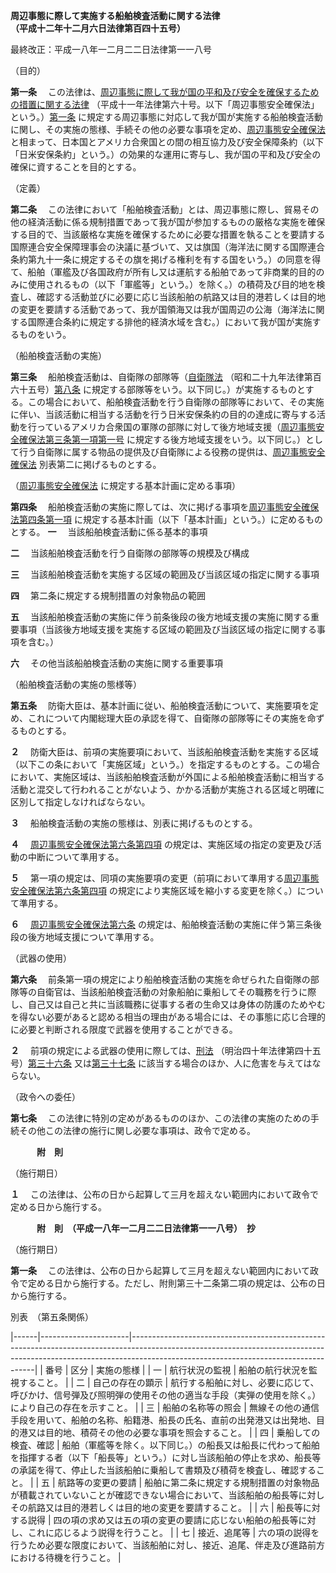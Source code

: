 **周辺事態に際して実施する船舶検査活動に関する法律  
 （平成十二年十二月六日法律第百四十五号）**  
  

最終改正：平成一八年一二月二二日法律第一一八号

  

（目的）

**第一条**
　この法律は、[周辺事態に際して我が国の平和及び安全を確保するための措置に関する法律](/cgi-bin/idxrefer.cgi?H_FILE=%95%bd%88%ea%88%ea%96%40%98%5a%81%5a&REF_NAME=%8e%fc%95%d3%8e%96%91%d4%82%c9%8d%db%82%b5%82%c4%89%e4%82%aa%8d%91%82%cc%95%bd%98%61%8b%79%82%d1%88%c0%91%53%82%f0%8a%6d%95%db%82%b7%82%e9%82%bd%82%df%82%cc%91%5b%92%75%82%c9%8a%d6%82%b7%82%e9%96%40%97%a5&ANCHOR_F=&ANCHOR_T=)
（平成十一年法律第六十号。以下「周辺事態安全確保法」という。）[第一条](/cgi-bin/idxrefer.cgi?H_FILE=%95%bd%88%ea%88%ea%96%40%98%5a%81%5a&REF_NAME=%91%e6%88%ea%8f%f0&ANCHOR_F=1000000000000000000000000000000000000000000000000100000000000000000000000000000&ANCHOR_T=1000000000000000000000000000000000000000000000000100000000000000000000000000000#1000000000000000000000000000000000000000000000000100000000000000000000000000000)
に規定する周辺事態に対応して我が国が実施する船舶検査活動に関し、その実施の態様、手続その他の必要な事項を定め、[周辺事態安全確保法](/cgi-bin/idxrefer.cgi?H_FILE=%95%bd%88%ea%88%ea%96%40%98%5a%81%5a&REF_NAME=%8e%fc%95%d3%8e%96%91%d4%88%c0%91%53%8a%6d%95%db%96%40&ANCHOR_F=&ANCHOR_T=)
と相まって、日本国とアメリカ合衆国との間の相互協力及び安全保障条約（以下「日米安保条約」という。）の効果的な運用に寄与し、我が国の平和及び安全の確保に資することを目的とする。

（定義）

**第二条**
　この法律において「船舶検査活動」とは、周辺事態に際し、貿易その他の経済活動に係る規制措置であって我が国が参加するものの厳格な実施を確保する目的で、当該厳格な実施を確保するために必要な措置を執ることを要請する国際連合安全保障理事会の決議に基づいて、又は旗国（海洋法に関する国際連合条約第九十一条に規定するその旗を掲げる権利を有する国をいう。）の同意を得て、船舶（軍艦及び各国政府が所有し又は運航する船舶であって非商業的目的のみに使用されるもの（以下「軍艦等」という。）を除く。）の積荷及び目的地を検査し、確認する活動並びに必要に応じ当該船舶の航路又は目的港若しくは目的地の変更を要請する活動であって、我が国領海又は我が国周辺の公海（海洋法に関する国際連合条約に規定する排他的経済水域を含む。）において我が国が実施するものをいう。

（船舶検査活動の実施）

**第三条**
　船舶検査活動は、自衛隊の部隊等（[自衛隊法](/cgi-bin/idxrefer.cgi?H_FILE=%8f%ba%93%f1%8b%e3%96%40%88%ea%98%5a%8c%dc&REF_NAME=%8e%a9%89%71%91%e0%96%40&ANCHOR_F=&ANCHOR_T=)
（昭和二十九年法律第百六十五号）[第八条](/cgi-bin/idxrefer.cgi?H_FILE=%8f%ba%93%f1%8b%e3%96%40%88%ea%98%5a%8c%dc&REF_NAME=%91%e6%94%aa%8f%f0&ANCHOR_F=1000000000000000000000000000000000000000000000000800000000000000000000000000000&ANCHOR_T=1000000000000000000000000000000000000000000000000800000000000000000000000000000#1000000000000000000000000000000000000000000000000800000000000000000000000000000)
に規定する部隊等をいう。以下同じ。）が実施するものとする。この場合において、船舶検査活動を行う自衛隊の部隊等において、その実施に伴い、当該活動に相当する活動を行う日米安保条約の目的の達成に寄与する活動を行っているアメリカ合衆国の軍隊の部隊に対して後方地域支援（[周辺事態安全確保法第三条第一項第一号](/cgi-bin/idxrefer.cgi?H_FILE=%95%bd%88%ea%88%ea%96%40%98%5a%81%5a&REF_NAME=%8e%fc%95%d3%8e%96%91%d4%88%c0%91%53%8a%6d%95%db%96%40%91%e6%8e%4f%8f%f0%91%e6%88%ea%8d%80%91%e6%88%ea%8d%86&ANCHOR_F=1000000000000000000000000000000000000000000000000300000000001000000001000000000&ANCHOR_T=1000000000000000000000000000000000000000000000000300000000001000000001000000000#1000000000000000000000000000000000000000000000000300000000001000000001000000000)
に規定する後方地域支援をいう。以下同じ。）として行う自衛隊に属する物品の提供及び自衛隊による役務の提供は、[周辺事態安全確保法](/cgi-bin/idxrefer.cgi?H_FILE=%95%bd%88%ea%88%ea%96%40%98%5a%81%5a&REF_NAME=%8e%fc%95%d3%8e%96%91%d4%88%c0%91%53%8a%6d%95%db%96%40&ANCHOR_F=&ANCHOR_T=)
別表第二に掲げるものとする。

（[周辺事態安全確保法](/cgi-bin/idxrefer.cgi?H_FILE=%95%bd%88%ea%88%ea%96%40%98%5a%81%5a&REF_NAME=%8e%fc%95%d3%8e%96%91%d4%88%c0%91%53%8a%6d%95%db%96%40&ANCHOR_F=&ANCHOR_T=)
に規定する基本計画に定める事項）

**第四条**
　船舶検査活動の実施に際しては、次に掲げる事項を[周辺事態安全確保法第四条第一項](/cgi-bin/idxrefer.cgi?H_FILE=%95%bd%88%ea%88%ea%96%40%98%5a%81%5a&REF_NAME=%8e%fc%95%d3%8e%96%91%d4%88%c0%91%53%8a%6d%95%db%96%40%91%e6%8e%6c%8f%f0%91%e6%88%ea%8d%80&ANCHOR_F=1000000000000000000000000000000000000000000000000400000000001000000000000000000&ANCHOR_T=1000000000000000000000000000000000000000000000000400000000001000000000000000000#1000000000000000000000000000000000000000000000000400000000001000000000000000000)
に規定する基本計画（以下「基本計画」という。）に定めるものとする。
**一** 　当該船舶検査活動に係る基本的事項

**二** 　当該船舶検査活動を行う自衛隊の部隊等の規模及び構成

**三**
　当該船舶検査活動を実施する区域の範囲及び当該区域の指定に関する事項

**四** 　第二条に規定する規制措置の対象物品の範囲

**五**
　当該船舶検査活動の実施に伴う前条後段の後方地域支援の実施に関する重要事項（当該後方地域支援を実施する区域の範囲及び当該区域の指定に関する事項を含む。）

**六** 　その他当該船舶検査活動の実施に関する重要事項

（船舶検査活動の実施の態様等）

**第五条**
　防衛大臣は、基本計画に従い、船舶検査活動について、実施要項を定め、これについて内閣総理大臣の承認を得て、自衛隊の部隊等にその実施を命ずるものとする。

**２**
　防衛大臣は、前項の実施要項において、当該船舶検査活動を実施する区域（以下この条において「実施区域」という。）を指定するものとする。この場合において、実施区域は、当該船舶検査活動が外国による船舶検査活動に相当する活動と混交して行われることがないよう、かかる活動が実施される区域と明確に区別して指定しなければならない。

**３** 　船舶検査活動の実施の態様は、別表に掲げるものとする。

**４**
　[周辺事態安全確保法第六条第四項](/cgi-bin/idxrefer.cgi?H_FILE=%95%bd%88%ea%88%ea%96%40%98%5a%81%5a&REF_NAME=%8e%fc%95%d3%8e%96%91%d4%88%c0%91%53%8a%6d%95%db%96%40%91%e6%98%5a%8f%f0%91%e6%8e%6c%8d%80&ANCHOR_F=1000000000000000000000000000000000000000000000000600000000004000000000000000000&ANCHOR_T=1000000000000000000000000000000000000000000000000600000000004000000000000000000#1000000000000000000000000000000000000000000000000600000000004000000000000000000)
の規定は、実施区域の指定の変更及び活動の中断について準用する。

**５**
　第一項の規定は、同項の実施要項の変更（前項において準用する[周辺事態安全確保法第六条第四項](/cgi-bin/idxrefer.cgi?H_FILE=%95%bd%88%ea%88%ea%96%40%98%5a%81%5a&REF_NAME=%8e%fc%95%d3%8e%96%91%d4%88%c0%91%53%8a%6d%95%db%96%40%91%e6%98%5a%8f%f0%91%e6%8e%6c%8d%80&ANCHOR_F=1000000000000000000000000000000000000000000000000600000000004000000000000000000&ANCHOR_T=1000000000000000000000000000000000000000000000000600000000004000000000000000000#1000000000000000000000000000000000000000000000000600000000004000000000000000000)
の規定により実施区域を縮小する変更を除く。）について準用する。

**６**
　[周辺事態安全確保法第六条](/cgi-bin/idxrefer.cgi?H_FILE=%95%bd%88%ea%88%ea%96%40%98%5a%81%5a&REF_NAME=%8e%fc%95%d3%8e%96%91%d4%88%c0%91%53%8a%6d%95%db%96%40%91%e6%98%5a%8f%f0&ANCHOR_F=1000000000000000000000000000000000000000000000000600000000000000000000000000000&ANCHOR_T=1000000000000000000000000000000000000000000000000600000000000000000000000000000#1000000000000000000000000000000000000000000000000600000000000000000000000000000)
の規定は、船舶検査活動の実施に伴う第三条後段の後方地域支援について準用する。

（武器の使用）

**第六条**
　前条第一項の規定により船舶検査活動の実施を命ぜられた自衛隊の部隊等の自衛官は、当該船舶検査活動の対象船舶に乗船してその職務を行うに際し、自己又は自己と共に当該職務に従事する者の生命又は身体の防護のためやむを得ない必要があると認める相当の理由がある場合には、その事態に応じ合理的に必要と判断される限度で武器を使用することができる。

**２**
　前項の規定による武器の使用に際しては、[刑法](/cgi-bin/idxrefer.cgi?H_FILE=%96%be%8e%6c%81%5a%96%40%8e%6c%8c%dc&REF_NAME=%8c%59%96%40&ANCHOR_F=&ANCHOR_T=)
（明治四十年法律第四十五号）[第三十六条](/cgi-bin/idxrefer.cgi?H_FILE=%96%be%8e%6c%81%5a%96%40%8e%6c%8c%dc&REF_NAME=%91%e6%8e%4f%8f%5c%98%5a%8f%f0&ANCHOR_F=1000000000000000000000000000000000000000000000003600000000000000000000000000000&ANCHOR_T=1000000000000000000000000000000000000000000000003600000000000000000000000000000#1000000000000000000000000000000000000000000000003600000000000000000000000000000)
又は[第三十七条](/cgi-bin/idxrefer.cgi?H_FILE=%96%be%8e%6c%81%5a%96%40%8e%6c%8c%dc&REF_NAME=%91%e6%8e%4f%8f%5c%8e%b5%8f%f0&ANCHOR_F=1000000000000000000000000000000000000000000000003700000000000000000000000000000&ANCHOR_T=1000000000000000000000000000000000000000000000003700000000000000000000000000000#1000000000000000000000000000000000000000000000003700000000000000000000000000000)
に該当する場合のほか、人に危害を与えてはならない。

（政令への委任）

**第七条**
　この法律に特別の定めがあるもののほか、この法律の実施のための手続その他この法律の施行に関し必要な事項は、政令で定める。

  
 　　　**附　則**  

（施行期日）

**１**
　この法律は、公布の日から起算して三月を超えない範囲内において政令で定める日から施行する。

  
　　　**附　則　（平成一八年一二月二二日法律第一一八号）　抄**  

（施行期日）

**第一条**
　この法律は、公布の日から起算して三月を超えない範囲内において政令で定める日から施行する。ただし、附則第三十二条第二項の規定は、公布の日から施行する。

  
  
別表　（第五条関係）  
  

|------|----------------------|------------------------------------------------------------------------------------------------------------------------------------------------------------------------------------------------------------------|
| 番号 | 区分                 | 実施の態様                                                                                                                                                                                                       |
| 一   | 航行状況の監視       | 船舶の航行状況を監視すること。                                                                                                                                                                                   |
| 二   | 自己の存在の顕示     | 航行する船舶に対し、必要に応じて、呼びかけ、信号弾及び照明弾の使用その他の適当な手段（実弾の使用を除く。）により自己の存在を示すこと。                                                                           |
| 三   | 船舶の名称等の照会   | 無線その他の通信手段を用いて、船舶の名称、船籍港、船長の氏名、直前の出発港又は出発地、目的港又は目的地、積荷その他の必要な事項を照会すること。                                                                   |
| 四   | 乗船しての検査、確認 | 船舶（軍艦等を除く。以下同じ。）の船長又は船長に代わって船舶を指揮する者（以下「船長等」という。）に対し当該船舶の停止を求め、船長等の承諾を得て、停止した当該船舶に乗船して書類及び積荷を検査し、確認すること。 |
| 五   | 航路等の変更の要請   | 船舶に第二条に規定する規制措置の対象物品が積載されていないことが確認できない場合において、当該船舶の船長等に対しその航路又は目的港若しくは目的地の変更を要請すること。                                           |
| 六   | 船長等に対する説得   | 四の項の求め又は五の項の変更の要請に応じない船舶の船長等に対し、これに応じるよう説得を行うこと。                                                                                                                 |
| 七   | 接近、追尾等         | 六の項の説得を行うため必要な限度において、当該船舶に対し、接近、追尾、伴走及び進路前方における待機を行うこと。                                                                                                   |

  
  

